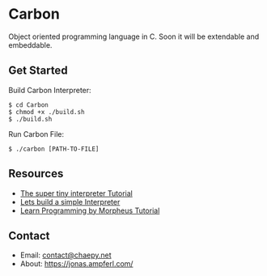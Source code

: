 # Carbon
Object oriented programming language in C. Soon it will be extendable and embeddable.

## Get Started
Build Carbon Interpreter:
```shell script
$ cd Carbon
$ chmod +x ./build.sh
$ ./build.sh
```
Run Carbon File:
```shell script
$ ./carbon [PATH-TO-FILE]
```

## Resources
- [The super tiny interpreter Tutorial](https://github.com/keyz/the-super-tiny-interpreter)
- [Lets build a simple Interpreter](https://ruslanspivak.com/lsbasi-part1/)
- [Learn Programming by Morpheus Tutorial](https://www.youtube.com/watch?v=nVMlDghNcHg&list=PLNmsVeXQZj7onyAB57T0xqV2ZVSZOo79a)

## Contact
- Email: contact@chaepy.net
- About: https://jonas.ampferl.com/

